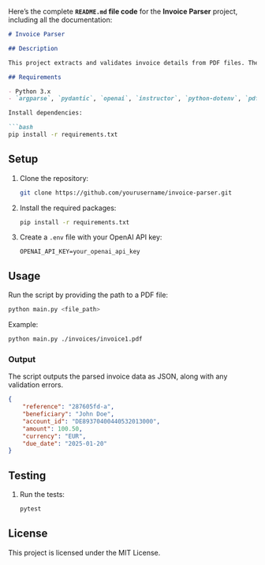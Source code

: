 Here’s the complete **`README.md` file code** for the **Invoice Parser** project, including all the documentation:

```markdown
# Invoice Parser

## Description

This project extracts and validates invoice details from PDF files. The extracted data is parsed and validated using `instructor` for field validation, and errors are displayed if any required fields are missing or invalid.

## Requirements

- Python 3.x
- `argparse`, `pydantic`, `openai`, `instructor`, `python-dotenv`, `pdfminer.six`

Install dependencies:

```bash
pip install -r requirements.txt
```

## Setup

1. Clone the repository:

   ```bash
   git clone https://github.com/yourusername/invoice-parser.git
   ```

2. Install the required packages:

   ```bash
   pip install -r requirements.txt
   ```

3. Create a `.env` file with your OpenAI API key:

   ```
   OPENAI_API_KEY=your_openai_api_key
   ```

## Usage

Run the script by providing the path to a PDF file:

```bash
python main.py <file_path>
```

Example:

```bash
python main.py ./invoices/invoice1.pdf
```

### Output

The script outputs the parsed invoice data as JSON, along with any validation errors.

```json
{
    "reference": "287605fd-a",
    "beneficiary": "John Doe",
    "account_id": "DE89370400440532013000",
    "amount": 100.50,
    "currency": "EUR",
    "due_date": "2025-01-20"
}
```

## Testing



1. Run the tests:

   ```bash
   pytest
   ```

## License

This project is licensed under the MIT License.
```